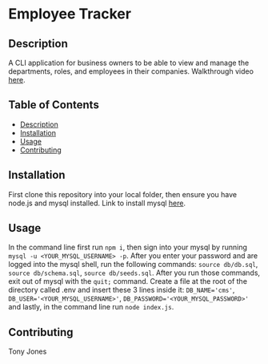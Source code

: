 # Employee Tracker 
  


## Description
A CLI application for business owners to be able to view and manage the departments, roles, and employees in their companies. Walkthrough video <a href='https://drive.google.com/file/d/17Qmz5-kKWlRKVnYEMKselOKmJfK9_xhw/view?usp=sharing'>here</a>.

## Table of Contents
- [Description](#description)
- [Installation](#installation)
- [Usage](#usage)
- [Contributing](#contributing)

## Installation
First clone this repository into your local folder, then ensure you have node.js and mysql installed. Link to install mysql <a href='https://coding-boot-camp.github.io/full-stack/mysql/mysql-installation-guide'>here</a>.

## Usage
In the command line first run `npm i`, then sign into your mysql by running `mysql -u <YOUR_MYSQL_USERNAME> -p`. After you enter your password and are logged into the mysql shell, run the following commands: `source db/db.sql`, `source db/schema.sql`, `source db/seeds.sql`. After you run those commands, exit out of mysql with the `quit;` command. Create a file at the root of the directory called .env and insert these 3 lines inside it: `DB_NAME='cms'`, `DB_USER='<YOUR_MYSQL_USERNAME>'`, `DB_PASSWORD='<YOUR_MYSQL_PASSWORD>'` and lastly, in the command line run `node index.js`.


## Contributing
Tony Jones


